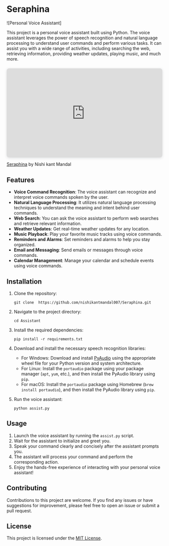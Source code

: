 

# Seraphina 

![Personal Voice Assistant]


This project is a personal voice assistant built using Python. The voice assistant leverages the power of speech recognition and natural language processing to understand user commands and perform various tasks. It can assist you with a wide range of activities, including searching the web, retrieving information, providing weather updates, playing music, and much more.

<div style="position: relative; width: 100%; height: 0; padding-top: 57.0313%;
 padding-bottom: 0; box-shadow: 0 2px 8px 0 rgba(63,69,81,0.16); margin-top: 1.6em; margin-bottom: 0.9em; overflow: hidden;
 border-radius: 8px; will-change: transform;">
  <iframe loading="lazy" style="position: absolute; width: 100%; height: 100%; top: 0; left: 0; border: none; padding: 0;margin: 0;"
    src="https:&#x2F;&#x2F;www.canva.com&#x2F;design&#x2F;DAFmbKE4knA&#x2F;watch?embed" allowfullscreen="allowfullscreen" allow="fullscreen">
  </iframe>
</div>
<a href="https:&#x2F;&#x2F;www.canva.com&#x2F;design&#x2F;DAFmbKE4knA&#x2F;watch?utm_content=DAFmbKE4knA&amp;utm_campaign=designshare&amp;utm_medium=embeds&amp;utm_source=link" target="_blank" rel="noopener">Seraphina</a> by Nishi kant Mandal


## Features

- **Voice Command Recognition**: The voice assistant can recognize and interpret voice commands spoken by the user.
- **Natural Language Processing**: It utilizes natural language processing techniques to understand the meaning and intent behind user commands.
- **Web Search**: You can ask the voice assistant to perform web searches and retrieve relevant information.
- **Weather Updates**: Get real-time weather updates for any location.
- **Music Playback**: Play your favorite music tracks using voice commands.
- **Reminders and Alarms**: Set reminders and alarms to help you stay organized.
- **Email and Messaging**: Send emails or messages through voice commands.
- **Calendar Management**: Manage your calendar and schedule events using voice commands.

## Installation

1. Clone the repository:
   ```
   git clone  https://github.com/nishikantmandal007/Seraphina.git
   ```

2. Navigate to the project directory:
   ```
   cd Assistant
   ```

3. Install the required dependencies:
   ```
   pip install -r requirements.txt
   ```

4. Download and install the necessary speech recognition libraries:
   - For Windows: Download and install [PyAudio](https://people.csail.mit.edu/hubert/pyaudio/) using the appropriate wheel file for your Python version and system architecture.
   - For Linux: Install the `portaudio` package using your package manager (`apt`, `yum`, etc.), and then install the PyAudio library using `pip`.
   - For macOS: Install the `portaudio` package using Homebrew (`brew install portaudio`), and then install the PyAudio library using `pip`.

5. Run the voice assistant:
   ```
   python assist.py
   ```

## Usage

1. Launch the voice assistant by running the `assist.py` script.
2. Wait for the assistant to initialize and greet you.
3. Speak your command clearly and concisely after the assistant prompts you.
4. The assistant will process your command and perform the corresponding action.
5. Enjoy the hands-free experience of interacting with your personal voice assistant!

## Contributing

Contributions to this project are welcome. If you find any issues or have suggestions for improvement, please feel free to open an issue or submit a pull request.

## License

This project is licensed under the [MIT License](LICENSE).

